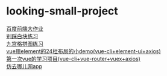 # looking-small-project

<a href="https://zehongfan.github.io/work/Baidu_work.html">百度前端大作业</a>
<br>
<a href="https://zehongfan.github.io/work/nowhite/别踩白块.html">别踩白块练习</a>
<br>
<a href="https://zehongfan.github.io/work/pulzze/九宫格拼图.html">九宫格拼图练习</a>
<br>
<a href="https://zehongfan.github.io/work/small-vue-project/index.html#/">vue用element的24栏布局的小demo(vue-cli+element-ui+axios)</a>
<br>
<a href="https://zehongfan.github.io/work/first-vue-project/index.html#/home">第一次vue的学习项目(vue-cli+vue-router+vuex+axios)</a>
<br>
<a href="https://zehongfan.github.io/work/go-where-project/index.html#/" rel="nofollow">仿去哪儿网app</a>
